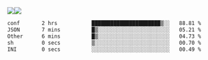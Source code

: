 <div style="display: flex; flex-direction: row;">
<img style="height: auto; width: auto;" class="img" src="https://raw.githubusercontent.com/blazepp/github-stats/master/generated/overview.svg#gh-dark-mode-only" />
<img style="height: auto; width: auto;" class="img" src="https://raw.githubusercontent.com/blazepp/github-stats/master/generated/languages.svg#gh-dark-mode-only" />
</div>

<div style="display: flex; flex-direction: row;">
<!--START_SECTION:waka-->

```txt
conf       2 hrs           ██████████████████████▒░░   88.81 %
JSON       7 mins          █▒░░░░░░░░░░░░░░░░░░░░░░░   05.21 %
Other      6 mins          █▒░░░░░░░░░░░░░░░░░░░░░░░   04.73 %
sh         0 secs          ▒░░░░░░░░░░░░░░░░░░░░░░░░   00.70 %
INI        0 secs          ░░░░░░░░░░░░░░░░░░░░░░░░░   00.49 %
```

<!--END_SECTION:waka-->
</div>
